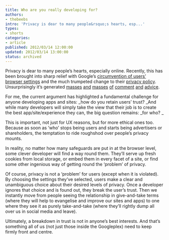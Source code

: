 ```yaml
---
title: Who are you really developing for?
authors:
- thebeebs
intro: 'Privacy is dear to many people&rsquo;s hearts, esp...'
types:
- shorts
categories:
- article
published: 2012/03/14 12:00:00
updated: 2012/03/14 13:00:00
status: archived
---
```


Privacy is dear to many people&rsquo;s hearts, especially online. Recently, this has been brought into sharp relief with Google&rsquo;s [circumvention of users&rsquo; browser settings](http://www.theregister.co.uk/2012/02/20/google_bypasses_apple_safari_privacy/) and the much trumpeted change to their [privacy policy](http://www.google.com/policies/privacy/). Unsurprisingly it&rsquo;s generated [masses](http://www.networkworld.com/news/2012/022712-google-privacy-policy-256399.html) [and](http://howto.cnet.com/8301-11310_39-57388626-285/five-ways-googles-unified-privacy-policy-affects-you/) [masses](http://www.bbc.co.uk/news/technology-17205754) [of](http://www.dailymail.co.uk/sciencetech/article-2091508/Google-privacy-policy-Search-giant-know-partner.html) [comment](http://www.theregister.co.uk/2012/03/06/why_google_privacy_policy_is_so_difficult_to_follow/) [and](http://www.huffingtonpost.com/2012/02/29/google-privacy-policy-changes_n_1310506.html) [advice](http://www.guardian.co.uk/technology/2012/mar/01/google-privacy-settings-controlling-information?INTCMP=SRCH). <p>For me, the current argument has highlighted a fundamental challenge for anyone developing apps and sites: _how do you retain users&rsquo; trust? _And while many developers will simply take the view that their job is to create the best app/site/experience they can, the big question remains: _for who? _

This is important, not just for UX reasons, but for more ethical ones too. Because as soon as &lsquo;who&rsquo; stops being users and starts being advertisers or shareholders, the temptation to ride roughshod over people&rsquo;s privacy mounts.

In reality, no matter how many safeguards are put in at the browser level, some clever developer will find a way round them. They&rsquo;ll serve up fresh cookies from local storage, or embed them in every facet of a site, or find some other ingenious way of getting round the &lsquo;problem&rsquo; of privacy.

Of course, privacy is not a &lsquo;problem&rsquo; for users (except when it is violated). By choosing the settings they&rsquo;ve selected, users make a clear and unambiguous choice about their desired levels of privacy. Once a developer ignores that choice and is found out, they break the user&rsquo;s trust. Then we instantly move from people seeing the relationship in give-and-take terms (where they will help to evangelise and improve our sites and apps) to one where they see it as purely take-and-take (where they&rsquo;ll rightly dump all over us in social media and leave). 

Ultimately, a breakdown in trust is not in anyone&rsquo;s best interests. And that&rsquo;s something all of us (not just those inside the Googleplex) need to keep firmly front and centre.
</p>